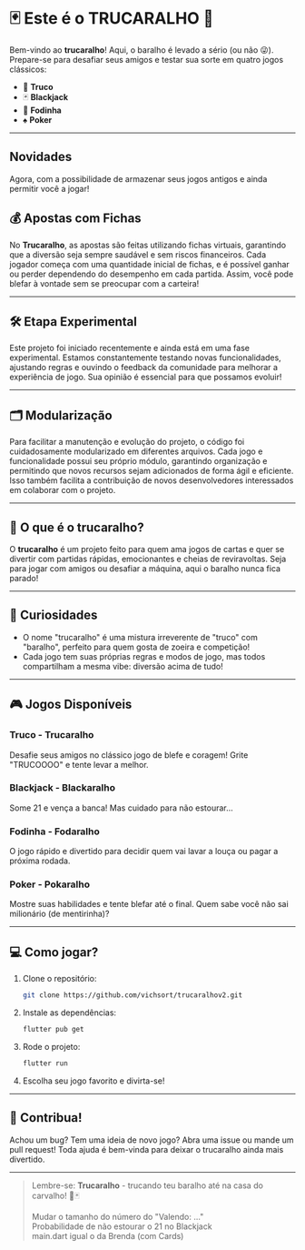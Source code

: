 # 🃏 Este é o TRUCARALHO 🌳

Bem-vindo ao **trucaralho**! Aqui, o baralho é levado a sério (ou não 😜). Prepare-se para desafiar seus amigos e testar sua sorte em quatro jogos clássicos:

- 🎲 **Truco**
- 🃏 **Blackjack**
- 🤏 **Fodinha**
- ♠️ **Poker**

---

## Novidades
Agora, com a possibilidade de armazenar seus jogos antigos e ainda permitir você a jogar!

## 💰 Apostas com Fichas

No **Trucaralho**, as apostas são feitas utilizando fichas virtuais, garantindo que a diversão seja sempre saudável e sem riscos financeiros. Cada jogador começa com uma quantidade inicial de fichas, e é possível ganhar ou perder dependendo do desempenho em cada partida. Assim, você pode blefar à vontade sem se preocupar com a carteira!

---

## 🛠️ Etapa Experimental

Este projeto foi iniciado recentemente e ainda está em uma fase experimental. Estamos constantemente testando novas funcionalidades, ajustando regras e ouvindo o feedback da comunidade para melhorar a experiência de jogo. Sua opinião é essencial para que possamos evoluir!

---

## 🗂️ Modularização

Para facilitar a manutenção e evolução do projeto, o código foi cuidadosamente modularizado em diferentes arquivos. Cada jogo e funcionalidade possui seu próprio módulo, garantindo organização e permitindo que novos recursos sejam adicionados de forma ágil e eficiente. Isso também facilita a contribuição de novos desenvolvedores interessados em colaborar com o projeto.

---

## 🚀 O que é o trucaralho?

O **trucaralho** é um projeto feito para quem ama jogos de cartas e quer se divertir com partidas rápidas, emocionantes e cheias de reviravoltas. Seja para jogar com amigos ou desafiar a máquina, aqui o baralho nunca fica parado!

---

## 🧐 Curiosidades

- O nome "trucaralho" é uma mistura irreverente de "truco" com "baralho", perfeito para quem gosta de zoeira e competição!
- Cada jogo tem suas próprias regras e modos de jogo, mas todos compartilham a mesma vibe: diversão acima de tudo!

---

## 🎮 Jogos Disponíveis

### Truco - Trucaralho
Desafie seus amigos no clássico jogo de blefe e coragem! Grite "TRUCOOOO" e tente levar a melhor.

### Blackjack - Blackaralho
Some 21 e vença a banca! Mas cuidado para não estourar...

### Fodinha - Fodaralho
O jogo rápido e divertido para decidir quem vai lavar a louça ou pagar a próxima rodada.

### Poker - Pokaralho
Mostre suas habilidades e tente blefar até o final. Quem sabe você não sai milionário (de mentirinha)?

---

## 💻 Como jogar?

1. Clone o repositório:
    ```bash
    git clone https://github.com/vichsort/trucaralhov2.git
    ```
2. Instale as dependências:
    ```bash
    flutter pub get
    ```
3. Rode o projeto:
    ```bash
    flutter run
    ```
4. Escolha seu jogo favorito e divirta-se!

---

## 🤝 Contribua!

Achou um bug? Tem uma ideia de novo jogo? Abra uma issue ou mande um pull request! Toda ajuda é bem-vinda para deixar o trucaralho ainda mais divertido.

---

> Lembre-se: **Trucaralho** - trucando teu baralho até na casa do carvalho! 🌳🃏
>
> Mudar o tamanho do número do "Valendo: ..." <br>
> Probabilidade de não estourar o 21 no Blackjack <br>
> main.dart igual o da Brenda (com Cards)
